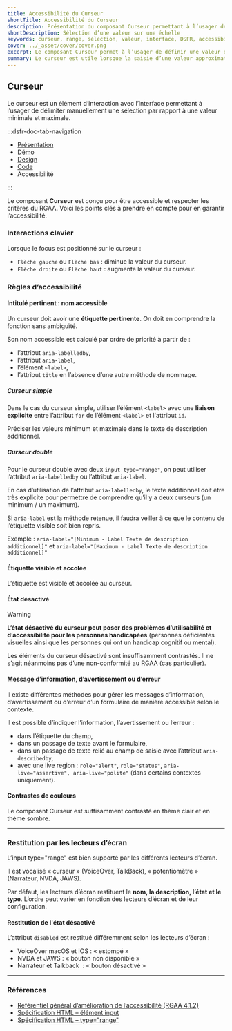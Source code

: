 ```yaml
---
title: Accessibilité du Curseur
shortTitle: Accessibilité du Curseur
description: Présentation du composant Curseur permettant à l’usager de sélectionner une valeur entre un minimum et un maximum de manière intuitive.
shortDescription: Sélection d’une valeur sur une échelle
keywords: curseur, range, sélection, valeur, interface, DSFR, accessibilité, filtre, composant
cover: ../_asset/cover/cover.png
excerpt: Le composant Curseur permet à l’usager de définir une valeur dans une plage donnée, souvent utilisée pour ajuster un paramètre de façon dynamique et visuelle.
summary: Le curseur est utile lorsque la saisie d’une valeur approximative est suffisante, comme pour filtrer des contenus ou ajuster des préférences. Il propose différentes variantes - simple, double ou cranté, avec ou sans affichage des bornes. Non personnalisable, il est conçu pour un usage fluide et accessible, avec retour visuel en temps réel sur les valeurs sélectionnées.
---
```


## Curseur

Le curseur est un élément d’interaction avec l’interface permettant à l’usager de délimiter manuellement une sélection par rapport à une valeur minimale et maximale.

:::dsfr-doc-tab-navigation

- [Présentation](../index.md)
- [Démo](../demo/index.md)
- [Design](../design/index.md)
- [Code](../code/index.md)
- Accessibilité

:::

Le composant **Curseur** est conçu pour être accessible et respecter les critères du RGAA. Voici les points clés à prendre en compte pour en garantir l’accessibilité.

### Interactions clavier

Lorsque le focus est positionné sur le curseur&nbsp;:

- `Flèche gauche` ou `Flèche bas` : diminue la valeur du curseur.
- `Flèche droite` ou `Flèche haut` : augmente la valeur du curseur.

### Règles d’accessibilité

#### Intitulé pertinent : nom accessible

Un curseur doit avoir une **étiquette pertinente**. On doit en comprendre la fonction sans ambiguïté.

Son nom accessible est calculé par ordre de priorité à partir de&nbsp;:

- l’attribut `aria-labelledby`,
- l’attribut `aria-label`,
- l’élément `<label>`,
- l’attribut `title` en l’absence d’une autre méthode de nommage.

##### Curseur simple

Dans le cas du curseur simple, utiliser l’élément `<label>` avec une **liaison explicite** entre l’attribut `for` de l’élément `<label>` et l'attribut `id`.

Préciser les valeurs minimum et maximale dans le texte de description additionnel.

##### Curseur double

Pour le curseur double avec deux `input type="range"`, on peut utiliser l’attribut `aria-labelledby` ou l’attribut `aria-label`.

En cas d’utilisation de l’attribut `aria-labelledby`, le texte additionnel doit être très explicite pour permettre de comprendre qu’il y a deux curseurs (un minimum / un maximum).

Si `aria-label` est la méthode retenue, il faudra veiller à ce que le contenu de l’étiquette visible soit bien repris.

Exemple&nbsp;: `aria-label="[Minimum - Label Texte de description additionnel]"` et `aria-label="[Maximum - Label Texte de description additionnel]"`

#### Étiquette visible et accolée

L’étiquette est visible et accolée au curseur.

#### État désactivé

> [!WARNING]
> **L’état désactivé du curseur peut poser des problèmes d’utilisabilité et d’accessibilité pour les personnes handicapées** (personnes déficientes visuelles ainsi que les personnes qui ont un handicap cognitif ou mental).

Les éléments du curseur désactivé sont insuffisamment contrastés. Il ne s’agit néanmoins pas d’une non-conformité au RGAA (cas particulier).

#### Message d’information, d’avertissement ou d’erreur

Il existe différentes méthodes pour gérer les messages d’information, d’avertissement ou d’erreur d’un formulaire de manière accessible selon le contexte.

Il est possible d’indiquer l’information, l’avertissement ou l’erreur&nbsp;:

- dans l’étiquette du champ,
- dans un passage de texte avant le formulaire,
- dans un passage de texte relié au champ de saisie avec l’attribut `aria-describedby`,
- avec une <span lang="en">live region</span>&nbsp;: `role="alert"`, `role="status"`, `aria-live="assertive", aria-live="polite"` (dans certains contextes uniquement).

#### Contrastes de couleurs

Le composant Curseur est suffisamment contrasté en thème clair et en thème sombre.

---

### Restitution par les lecteurs d’écran

L’input type="range" est bien supporté par les différents lecteurs d’écran.

Il est vocalisé «&nbsp;curseur&nbsp;» (VoiceOver, TalkBack), «&nbsp;potentiomètre&nbsp;» (Narrateur, NVDA, JAWS).

Par défaut, les lecteurs d’écran restituent le **nom, la description, l’état et le type**. L’ordre peut varier en fonction des lecteurs d’écran et de leur configuration.

#### Restitution de l'état désactivé

L’attribut `disabled` est restitué différemment selon les lecteurs d’écran&nbsp;:

- VoiceOver macOS et iOS&nbsp;: «&nbsp;estompé&nbsp;»
- NVDA et JAWS&nbsp;: «&nbsp;bouton non disponible&nbsp;»
- Narrateur et Talkback &nbsp;: «&nbsp;bouton désactivé&nbsp;»

---

### Références

- [Référentiel général d’amélioration de l’accessibilité (RGAA 4.1.2)](https://accessibilite.numerique.gouv.fr/methode/criteres-et-tests/)
- [Spécification HTML – élément input](https://html.spec.whatwg.org/#the-input-element)
- [Spécification HTML – type="range"](https://html.spec.whatwg.org/#range-state-(type=range))
